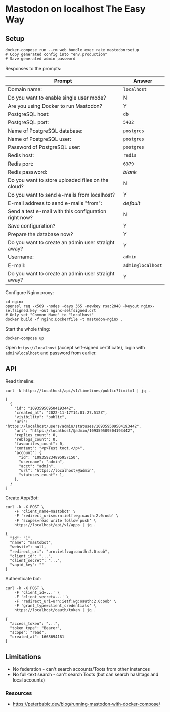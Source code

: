 # Mastodon on localhost The Easy Way

## Setup

```shell
docker-compose run --rm web bundle exec rake mastodon:setup
# Copy generated config into "env.production"
# Save generated admin password
```

Responses to the prompts:

| Prompt        | Answer        |
| ------------- | ------------- |
| Domain name:  | `localhost`  |
| Do you want to enable single user mode?  | N  |
| Are you using Docker to run Mastodon?  | Y  |
| PostgreSQL host:  | `db`  |
| PostgreSQL port:  | `5432`  |
| Name of PostgreSQL database:  | `postgres`  |
| Name of PostgreSQL user:  | `postgres`  |
| Password of PostgreSQL user:  | `postgres`  |
| Redis host:  | `redis`  |
| Redis port:  | `6379`  |
| Redis password:  | _blank_  |
| Do you want to store uploaded files on the cloud?  | N  |
| Do you want to send e-mails from localhost?  | Y  |
| E-mail address to send e-mails "from":  | _default_  |
| Send a test e-mail with this configuration right now?  | N  |
| Save configuration?  | Y  |
| Prepare the database now?  | Y  |
| Do you want to create an admin user straight away?  | Y  |
| Username:  | `admin`  |
| E-mail:  | `admin@localhost` |
| Do you want to create an admin user straight away?  | Y  |


Configure Nginx proxy:

```shell
cd nginx
openssl req -x509 -nodes -days 365 -newkey rsa:2048 -keyout nginx-selfsigned.key -out nginx-selfsigned.crt
# Only set "Common Name" to "localhost"
docker build -f nginx.Dockerfile -t mastodon-nginx .
```

Start the whole thing:

```shell
docker-compose up
```

Open `https://localhost` (accept self-signed certificate), login with `admin@localhost` and password from earlier.

## API

Read timeline:

```shell
curl -k https://localhost/api/v1/timelines/public?limit=1 | jq .

[
  {
    "id": "109359509504193442",
    "created_at": "2022-11-17T14:01:27.512Z",
    "visibility": "public",
    "uri": "https://localhost/users/admin/statuses/109359509504193442",
    "url": "https://localhost/@admin/109359509504193442",
    "replies_count": 0,
    "reblogs_count": 0,
    "favourites_count": 0,
    "content": "<p>Test toot.</p>",
    "account": {
      "id": "109359234895957150",
      "username": "admin",
      "acct": "admin",
      "url": "https://localhost/@admin",
      "statuses_count": 1,
    },
  }
]
```

Create App/Bot:

```shell
curl -k -X POST \
	-F 'client_name=mastobot' \
	-F 'redirect_uris=urn:ietf:wg:oauth:2.0:oob' \
	-F 'scopes=read write follow push' \
	https://localhost/api/v1/apps | jq .

{
  "id": "1",
  "name": "mastobot",
  "website": null,
  "redirect_uri": "urn:ietf:wg:oauth:2.0:oob",
  "client_id": "...",
  "client_secret": "...",
  "vapid_key": ""
}
```

Authenticate bot:

```shell
curl -k -X POST \
	-F 'client_id=...' \
	-F 'client_secret=...' \
	-F 'redirect_uri=urn:ietf:wg:oauth:2.0:oob' \
	-F 'grant_type=client_credentials' \
	https://localhost/oauth/token | jq .

{
  "access_token": "...",
  "token_type": "Bearer",
  "scope": "read",
  "created_at": 1668694181
}
```

## Limitations

- No federation - can't search accounts/Toots from other instances
- No full-text search - can't search Toots (but can search hashtags and local accounts)

### Resources

- https://peterbabic.dev/blog/running-mastodon-with-docker-compose/